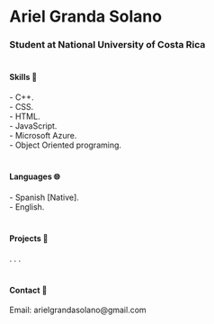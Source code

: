 <h1> Ariel Granda Solano </h1> 
<h3> Student at National University of Costa Rica </h3>

#
<h4> Skills 🧠 </h4>
<p>  
     - C++. <br>
     - CSS. <br>
     - HTML. <br>
     - JavaScript. <br>
     - Microsoft Azure. <br>
     - Object Oriented programing. <br>
</p>

#
<h4> Languages 🌐 </h4>
<p>  
     - Spanish [Native]. <br>
     - English. <br>
</p>

#
<h4> Projects 🎨</h4>
<p>  
     . . .
</p>

#
<h4> Contact 📡 </h4>
<p>  
     Email: arielgrandasolano@gmail.com
</p>
